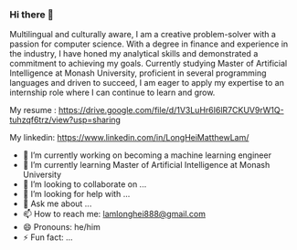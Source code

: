 ### Hi there 👋

Multilingual and culturally aware, I am a creative problem-solver with a passion for computer science. With a degree in finance and experience in the industry, I have honed my analytical skills and demonstrated a commitment to achieving my goals. Currently studying Master of Artificial Intelligence at Monash University, proficient in several programming languages and driven to succeed, I am eager to apply my expertise to an internship role where I can continue to learn and grow.

My resume : https://drive.google.com/file/d/1V3LuHr6I6lR7CKUV9rW1Q-tuhzqf6trz/view?usp=sharing

My linkedin: https://www.linkedin.com/in/LongHeiMatthewLam/

- 🔭 I’m currently working on becoming a machine learning engineer
- 🌱 I’m currently learning Master of Artificial Intelligence at Monash University
- 👯 I’m looking to collaborate on ...
- 🤔 I’m looking for help with ...
- 💬 Ask me about ...
- 📫 How to reach me: lamlonghei888@gmail.com
- 😄 Pronouns: he/him
- ⚡ Fun fact: ...
